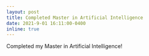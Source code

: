 ```yaml
---
layout: post
title: Completed Master in Artificial Intelligence
date: 2021-9-01 16:11:00-0400
inline: true
---
```


Completed my Master in Artificial Intelligence!
